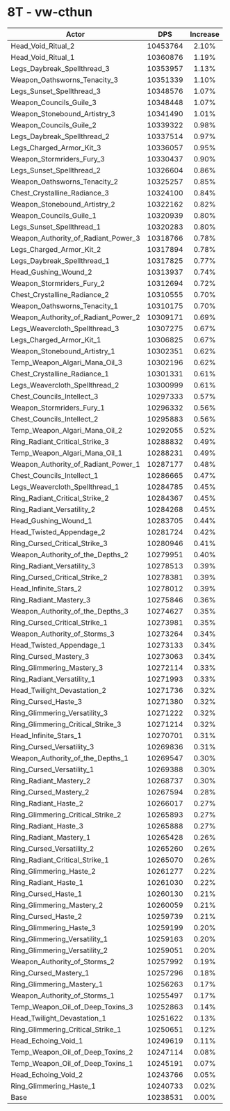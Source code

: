 # 8T - vw-cthun
| Actor | DPS | Increase |
|---|:---:|:---:|
|Head_Void_Ritual_2|10453764|2.10%|
|Head_Void_Ritual_1|10360876|1.19%|
|Legs_Daybreak_Spellthread_3|10353957|1.13%|
|Weapon_Oathsworns_Tenacity_3|10351339|1.10%|
|Legs_Sunset_Spellthread_3|10348576|1.07%|
|Weapon_Councils_Guile_3|10348448|1.07%|
|Weapon_Stonebound_Artistry_3|10341490|1.01%|
|Weapon_Councils_Guile_2|10339322|0.98%|
|Legs_Daybreak_Spellthread_2|10337514|0.97%|
|Legs_Charged_Armor_Kit_3|10336057|0.95%|
|Weapon_Stormriders_Fury_3|10330437|0.90%|
|Legs_Sunset_Spellthread_2|10326604|0.86%|
|Weapon_Oathsworns_Tenacity_2|10325257|0.85%|
|Chest_Crystalline_Radiance_3|10324100|0.84%|
|Weapon_Stonebound_Artistry_2|10322162|0.82%|
|Weapon_Councils_Guile_1|10320939|0.80%|
|Legs_Sunset_Spellthread_1|10320283|0.80%|
|Weapon_Authority_of_Radiant_Power_3|10318766|0.78%|
|Legs_Charged_Armor_Kit_2|10317894|0.78%|
|Legs_Daybreak_Spellthread_1|10317825|0.77%|
|Head_Gushing_Wound_2|10313937|0.74%|
|Weapon_Stormriders_Fury_2|10312694|0.72%|
|Chest_Crystalline_Radiance_2|10310555|0.70%|
|Weapon_Oathsworns_Tenacity_1|10310175|0.70%|
|Weapon_Authority_of_Radiant_Power_2|10309171|0.69%|
|Legs_Weavercloth_Spellthread_3|10307275|0.67%|
|Legs_Charged_Armor_Kit_1|10306825|0.67%|
|Weapon_Stonebound_Artistry_1|10302351|0.62%|
|Temp_Weapon_Algari_Mana_Oil_3|10302196|0.62%|
|Chest_Crystalline_Radiance_1|10301331|0.61%|
|Legs_Weavercloth_Spellthread_2|10300999|0.61%|
|Chest_Councils_Intellect_3|10297333|0.57%|
|Weapon_Stormriders_Fury_1|10296332|0.56%|
|Chest_Councils_Intellect_2|10295883|0.56%|
|Temp_Weapon_Algari_Mana_Oil_2|10292055|0.52%|
|Ring_Radiant_Critical_Strike_3|10288832|0.49%|
|Temp_Weapon_Algari_Mana_Oil_1|10288231|0.49%|
|Weapon_Authority_of_Radiant_Power_1|10287177|0.48%|
|Chest_Councils_Intellect_1|10286665|0.47%|
|Legs_Weavercloth_Spellthread_1|10284785|0.45%|
|Ring_Radiant_Critical_Strike_2|10284367|0.45%|
|Ring_Radiant_Versatility_2|10284268|0.45%|
|Head_Gushing_Wound_1|10283705|0.44%|
|Head_Twisted_Appendage_2|10281724|0.42%|
|Ring_Cursed_Critical_Strike_3|10280946|0.41%|
|Weapon_Authority_of_the_Depths_2|10279951|0.40%|
|Ring_Radiant_Versatility_3|10278513|0.39%|
|Ring_Cursed_Critical_Strike_2|10278381|0.39%|
|Head_Infinite_Stars_2|10278012|0.39%|
|Ring_Radiant_Mastery_3|10275846|0.36%|
|Weapon_Authority_of_the_Depths_3|10274627|0.35%|
|Ring_Cursed_Critical_Strike_1|10273981|0.35%|
|Weapon_Authority_of_Storms_3|10273264|0.34%|
|Head_Twisted_Appendage_1|10273133|0.34%|
|Ring_Cursed_Mastery_3|10273063|0.34%|
|Ring_Glimmering_Mastery_3|10272114|0.33%|
|Ring_Radiant_Versatility_1|10271993|0.33%|
|Head_Twilight_Devastation_2|10271736|0.32%|
|Ring_Cursed_Haste_3|10271380|0.32%|
|Ring_Glimmering_Versatility_3|10271222|0.32%|
|Ring_Glimmering_Critical_Strike_3|10271214|0.32%|
|Head_Infinite_Stars_1|10270701|0.31%|
|Ring_Cursed_Versatility_3|10269836|0.31%|
|Weapon_Authority_of_the_Depths_1|10269547|0.30%|
|Ring_Cursed_Versatility_1|10269388|0.30%|
|Ring_Radiant_Mastery_2|10268737|0.30%|
|Ring_Cursed_Mastery_2|10267594|0.28%|
|Ring_Radiant_Haste_2|10266017|0.27%|
|Ring_Glimmering_Critical_Strike_2|10265893|0.27%|
|Ring_Radiant_Haste_3|10265888|0.27%|
|Ring_Radiant_Mastery_1|10265428|0.26%|
|Ring_Cursed_Versatility_2|10265260|0.26%|
|Ring_Radiant_Critical_Strike_1|10265070|0.26%|
|Ring_Glimmering_Haste_2|10261277|0.22%|
|Ring_Radiant_Haste_1|10261030|0.22%|
|Ring_Cursed_Haste_1|10260130|0.21%|
|Ring_Glimmering_Mastery_2|10260059|0.21%|
|Ring_Cursed_Haste_2|10259739|0.21%|
|Ring_Glimmering_Haste_3|10259199|0.20%|
|Ring_Glimmering_Versatility_1|10259163|0.20%|
|Ring_Glimmering_Versatility_2|10259051|0.20%|
|Weapon_Authority_of_Storms_2|10257992|0.19%|
|Ring_Cursed_Mastery_1|10257296|0.18%|
|Ring_Glimmering_Mastery_1|10256263|0.17%|
|Weapon_Authority_of_Storms_1|10255497|0.17%|
|Temp_Weapon_Oil_of_Deep_Toxins_3|10252863|0.14%|
|Head_Twilight_Devastation_1|10251622|0.13%|
|Ring_Glimmering_Critical_Strike_1|10250651|0.12%|
|Head_Echoing_Void_1|10249619|0.11%|
|Temp_Weapon_Oil_of_Deep_Toxins_2|10247114|0.08%|
|Temp_Weapon_Oil_of_Deep_Toxins_1|10245191|0.07%|
|Head_Echoing_Void_2|10243766|0.05%|
|Ring_Glimmering_Haste_1|10240733|0.02%|
|Base|10238531|0.00%|

